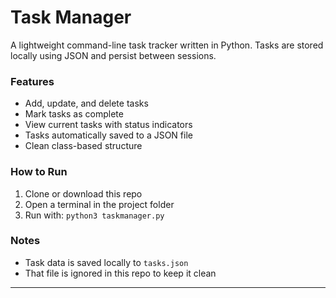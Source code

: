 # Task Manager

A lightweight command-line task tracker written in Python. Tasks are stored locally using JSON and persist between sessions.

### Features
- Add, update, and delete tasks
- Mark tasks as complete
- View current tasks with status indicators
- Tasks automatically saved to a JSON file
- Clean class-based structure

### How to Run
1. Clone or download this repo
2. Open a terminal in the project folder
3. Run with: `python3 taskmanager.py`

### Notes
- Task data is saved locally to `tasks.json`
- That file is ignored in this repo to keep it clean

---
